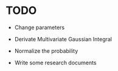 # TODO

- Change parameters

- Derivate Multivariate Gaussian Integral

- Normalize the probability

- Write some research documents

